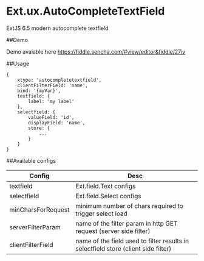 # Ext.ux.AutoCompleteTextField
ExtJS 6.5 modern autocomplete textfield

##Demo

Demo avaiable here https://fiddle.sencha.com/#view/editor&fiddle/27iv

##Usage

    {
        xtype: 'autocompletetextfield',
        clientFilterField: 'name',
        bind: '{myVar}',
        textfield: {
            label: 'my label'
        },
        selectfield: {
            valueField: 'id',
            displayField: 'name',
            store: {
                ...                
            }
        }
    }
    
##Available configs

Config | Desc
------------ | -------------
textfield | Ext.field.Text configs
selectfield | Ext.field.Select configs
minCharsForRequest | minimum number of chars required to trigger select load
serverFilterParam | name of the filter param in http GET request (server side filter)
clientFilterField | name of the field used to filter results in selectfield store (client side filter)